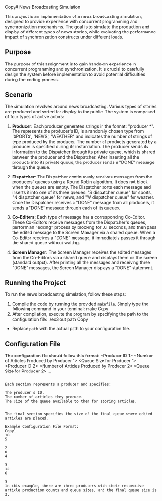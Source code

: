 Copy# News Broadcasting Simulation

This project is an implementation of a news broadcasting simulation, designed to provide experience with concurrent programming and synchronization mechanisms. The goal is to simulate the production and display of different types of news stories, while evaluating the performance impact of synchronization constructs under different loads.

## Purpose

The purpose of this assignment is to gain hands-on experience in concurrent programming and synchronization. It is crucial to carefully design the system before implementation to avoid potential difficulties during the coding process.

## Scenario

The simulation revolves around news broadcasting. Various types of stories are produced and sorted for display to the public. The system is composed of four types of active actors:

1. **Producer**: Each producer generates strings in the format: "producer *". The represents the producer's ID, is a randomly chosen type from 'SPORTS', 'NEWS', 'WEATHER', and indicates the number of strings of type produced by the producer. The number of products generated by a producer is specified during its instantiation. The producer sends its information to the Dispatcher through its private queue, which is shared between the producer and the Dispatcher. After inserting all the products into its private queue, the producer sends a "DONE" message through the queue.

2. **Dispatcher**: The Dispatcher continuously receives messages from the producers' queues using a Round Robin algorithm. It does not block when the queues are empty. The Dispatcher sorts each message and inserts it into one of its three queues: "S dispatcher queue" for sports, "N dispatcher queue" for news, and "W dispatcher queue" for weather. Once the Dispatcher receives a "DONE" message from all producers, it sends a "DONE" message through each of its queues.

3. **Co-Editors**: Each type of message has a corresponding Co-Editor. These Co-Editors receive messages from the Dispatcher's queues, perform an "editing" process by blocking for 0.1 seconds, and then pass the edited message to the Screen Manager via a shared queue. When a Co-Editor receives a "DONE" message, it immediately passes it through the shared queue without waiting.

4. **Screen Manager**: The Screen Manager receives the edited messages from the Co-Editors via a shared queue and displays them on the screen (standard output). After printing all the messages and receiving three "DONE" messages, the Screen Manager displays a "DONE" statement.

## Running the Project

To run the news broadcasting simulation, follow these steps:

1. Compile the code by running the provided `makefile`. Simply type the following command in your terminal:
make
Copy
2. After compilation, execute the program by specifying the path to the configuration file:
./ex3.out path
Copy
* Replace `path` with the actual path to your configuration file.

## Configuration File

The configuration file should follow this format:
<Producer ID 1>
<Number of Articles Produced by Producer 1>
<Queue Size for Producer 1>
<Producer ID 2>
<Number of Articles Produced by Producer 2>
<Queue Size for Producer 2>
...
<Final Queue Size>
```

Each section represents a producer and specifies:

The producer's ID.
The number of articles they produce.
The size of the queue available to them for storing articles.


The final section specifies the size of the final queue where edited articles are placed.

Example Configuration File Format:
Copy1
10
5

2
8
4

3
12
6

3
In this example, there are three producers with their respective article production counts and queue sizes, and the final queue size is 3.
